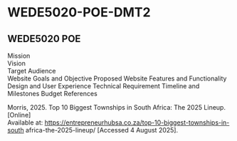 # WEDE5020-POE-DMT2

## WEDE5020 POE

Mission  
Vision  
Target Audience  
Website Goals and Objective 
Proposed Website Features and Functionality 
Design and User Experience 
Technical Requirement 
Timeline and Milestones 
Budget 
References 

Morris, 2025. Top 10 Biggest Townships in South Africa: The 2025 Lineup. [Online]  
Available at: https://entrepreneurhubsa.co.za/top-10-biggest-townships-in-south
africa-the-2025-lineup/ 
[Accessed 4 August 2025].
